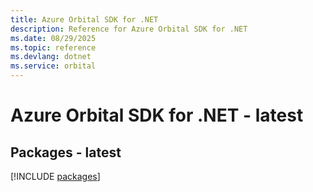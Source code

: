 ```yaml
---
title: Azure Orbital SDK for .NET
description: Reference for Azure Orbital SDK for .NET
ms.date: 08/29/2025
ms.topic: reference
ms.devlang: dotnet
ms.service: orbital
---
```

# Azure Orbital SDK for .NET - latest
## Packages - latest
[!INCLUDE [packages](orbital-index.md)]